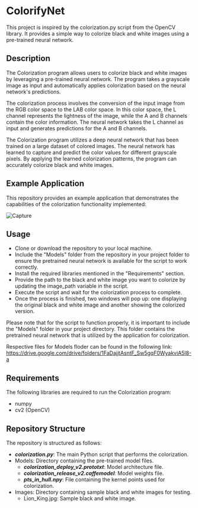 # ColorifyNet
This project is inspired by the colorization.py script from the OpenCV library. It provides a simple way to colorize black and white images using a pre-trained neural network.

## Description
The Colorization program allows users to colorize black and white images by leveraging a pre-trained neural network. The program takes a grayscale image as input and automatically applies colorization based on the neural network's predictions.

The colorization process involves the conversion of the input image from the RGB color space to the LAB color space. In this color space, the L channel represents the lightness of the image, while the A and B channels contain the color information. The neural network takes the L channel as input and generates predictions for the A and B channels.

The Colorization program utilizes a deep neural network that has been trained on a large dataset of colored images. The neural network has learned to capture and predict the color values for different grayscale pixels. By applying the learned colorization patterns, the program can accurately colorize black and white images.

## Example Application
This repository provides an example application that demonstrates the capabilities of the colorization functionality implemented:

![Capture](https://github.com/ShakalyaGarg/Foundations-of-ML/assets/129611852/ecf58da1-6041-4fc6-93e6-dd1c916f8da8)

## Usage
* Clone or download the repository to your local machine.
* Include the "Models" folder from the repository in your project folder to ensure the pretrained neural network is available for the script to work correctly.
* Install the required libraries mentioned in the "Requirements" section.
* Provide the path to the black and white image you want to colorize by updating the image_path variable in the script.
* Execute the script and wait for the colorization process to complete.
* Once the process is finished, two windows will pop up: one displaying the original black and white image and another showing the colorized version.

Please note that for the script to function properly, it is important to include the "Models" folder in your project directory. This folder contains the pretrained neural network that is utilized by the application for colorization.

Respective files for Models floder can be found in the following link:
https://drive.google.com/drive/folders/1FaDajjtAsntF_Sw5gqF0WyakviA5l8-a

## Requirements
The following libraries are required to run the Colorization program:
* numpy
* cv2 (OpenCV)

## Repository Structure
The repository is structured as follows:

* ***colorization.py***: The main Python script that performs the colorization.
* Models: Directory containing the pre-trained model files.
    * ***colorization_deploy_v2.prototxt***: Model architecture file.
    * ***colorization_release_v2.caffemodel***: Model weights file.
    * ***pts_in_hull.npy***: File containing the kernel points used for colorization.
* Images: Directory containing sample black and white images for testing.
    * Lion_King.jpg: Sample black and white image.
